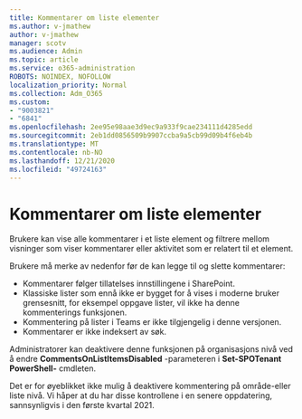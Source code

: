 ```yaml
---
title: Kommentarer om liste elementer
ms.author: v-jmathew
author: v-jmathew
manager: scotv
ms.audience: Admin
ms.topic: article
ms.service: o365-administration
ROBOTS: NOINDEX, NOFOLLOW
localization_priority: Normal
ms.collection: Adm_O365
ms.custom:
- "9003821"
- "6841"
ms.openlocfilehash: 2ee95e98aae3d9ec9a933f9cae234111d4285edd
ms.sourcegitcommit: 2eb1dd0856509b9907ccba9a5cb99d09b4f6eb4b
ms.translationtype: MT
ms.contentlocale: nb-NO
ms.lasthandoff: 12/21/2020
ms.locfileid: "49724163"
---
```

# <a name="comments-on-list-items"></a>Kommentarer om liste elementer

Brukere kan vise alle kommentarer i et liste element og filtrere mellom visninger som viser kommentarer eller aktivitet som er relatert til et element.

Brukere må merke av nedenfor før de kan legge til og slette kommentarer:

- Kommentarer følger tillatelses innstillingene i SharePoint.
- Klassiske lister som ennå ikke er bygget for å vises i moderne bruker grensesnitt, for eksempel oppgave lister, vil ikke ha denne kommenterings funksjonen.
- Kommentering på lister i Teams er ikke tilgjengelig i denne versjonen.
- Kommentarer er ikke indeksert av søk.

Administratorer kan deaktivere denne funksjonen på organisasjons nivå ved å endre **CommentsOnListItemsDisabled** -parameteren i **Set-SPOTenant PowerShell-** cmdleten.

Det er for øyeblikket ikke mulig å deaktivere kommentering på område-eller liste nivå. Vi håper at du har disse kontrollene i en senere oppdatering, sannsynligvis i den første kvartal 2021.
